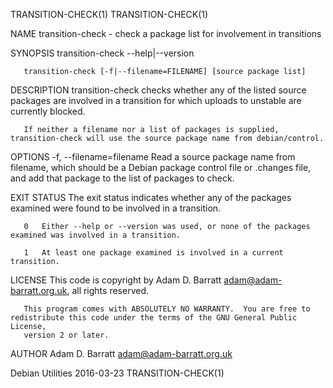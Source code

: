 TRANSITION-CHECK(1)                                                                                                            TRANSITION-CHECK(1)

NAME
       transition-check - check a package list for involvement in transitions

SYNOPSIS
       transition-check --help|--version

       transition-check [-f|--filename=FILENAME] [source package list]

DESCRIPTION
       transition-check checks whether any of the listed source packages are involved in a transition for which uploads to unstable are currently
       blocked.

       If neither a filename nor a list of packages is supplied, transition-check will use the source package name from debian/control.

OPTIONS
       -f, --filename=filename
           Read a source package name from filename, which should be a Debian package control file or .changes file, and add that package to the
           list of packages to check.

EXIT STATUS
       The exit status indicates whether any of the packages examined were found to be involved in a transition.

       0   Either --help or --version was used, or none of the packages examined was involved in a transition.

       1   At least one package examined is involved in a current transition.

LICENSE
       This code is copyright by Adam D. Barratt <adam@adam-barratt.org.uk>, all rights reserved.

       This program comes with ABSOLUTELY NO WARRANTY.  You are free to redistribute this code under the terms of the GNU General Public License,
       version 2 or later.

AUTHOR
       Adam D. Barratt <adam@adam-barratt.org.uk>

Debian Utilities                                                    2016-03-23                                                 TRANSITION-CHECK(1)
